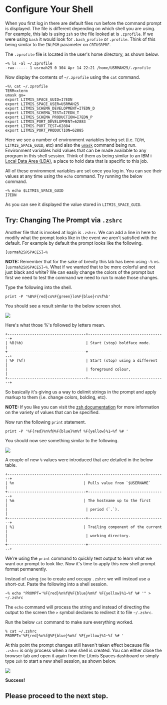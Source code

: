 # Configure Your Shell

When you first log in there are default files run before the command prompt is displayed. The file is different depending on which shell you are using. For example, this lab is using `zsh` so the file looked at is `.zprofile`. If we were using `bash` it would look for `.bash_profile` or `.profile`. Think of this being similar to the `INLPGM` parameter on `CRTUSRPRF`.

The `.zprofile` file is located in the user's home directory, as shown below.

```
~% ls -al ~/.zprofile 
-rwx------ 1 usrmah25 0 304 Apr 14 22:21 /home/USRMAH25/.zprofile
```

Now display the contents of `~/.zprofile` using the `cat` command.

``` 
~%\ cat ~/.zprofile 
TERM=xterm 
umask go= 
export LITMIS_SPACE_GUID=I7EDN 
export LITMIS_SPACE_USER=USRMAH25 
export LITMIS_SCHEMA_DEVELOPMENT=I7EDN_D 
export LITMIS_SCHEMA_TEST=I7EDN_T 
export LITMIS_SCHEMA_PRODUCTION=I7EDN_P
export LITMIS_PORT_DEVELOPMENT=62883 
export LITMIS_PORT_TEST=62884
export LITMIS_PORT_PRODUCTION=62885 
```

Here we see a number of environment variables being set (i.e. `TERM`, `LITMIS_SPACE_GUID`, etc) and also the [`umask`](http://www.computerhope.com/unix/uumask.htm) command being run. Environment variables hold values that can be made available to any program in this shell session. Think of them as being similar to an IBM i [Local Data Area
(LDA)](https://www.ibm.com/support/knowledgecenter/en/ssw_ibm_i_73/rbam6/lclda.htm), a place to hold data that is specific to this job.

All of these environment variables are set once you log in. You can see their values at any time using the `echo` command. Try running the below command.

```
~% echo $LITMIS_SPACE_GUID 
I7EDN 
```

As you can see it displayed the value stored in `LITMIS_SPACE_GUID`.

## Try: Changing The Prompt via `.zshrc`

Another file that is invoked at login is `.zshrc`. We can add a line in here to modify what the prompt looks like in the event we aren't satisfied with the default. For example by default the prompt looks like the following.

```
[usrmah25@SPACES]~%
```

**NOTE:** Remember that for the sake of brevity this lab has been using `~%` vs. `[usrmah25@SPACES]~%`. What if we wanted that to be more colorful and not just black and white? We can easily change the colors of the prompt but first we need to test the command we need to run to make those changes.

Type the following into the shell.

```
print -P '%B%F{red}co%F{green}lo%F{blue}rs%f%b'
```

You should see a result similar to the below screen shot.

![](/assets/zsh_colors.png)

Here's what those %'s followed by letters mean.

```
+-----------------------------------+-----------------------------------+
| %B(%b)                            | Start (stop) boldface mode.       |
+-----------------------------------+-----------------------------------+
| %F (%f)                           | Start (stop) using a different    |
|                                   | foreground colour,                |
+-----------------------------------+-----------------------------------+
```
So basically it's giving us a way to delimit strings in the prompt and apply markup to them (i.e. change colors, bolding, etc).

**NOTE:** If you like you can visit the [zsh documentation](http://zsh.sourceforge.net/Doc/Release/Prompt-Expansion.html) for more information on the variety of values that can be specified.

Now run the following `print` statement.

```
print -P '%F{red}%n%f@%F{blue}%m%f %F{yellow}%1~%f %# ' 
```

You should now see something similar to the following.

![](/assets/zsh_colors_user.png)

A couple of new `%` values were introduced that are detailed in the
below table.

```
+-----------------------------------+-----------------------------------+
| %n                               | Pulls value from `$USERNAME`      |
+-----------------------------------+-----------------------------------+
| %m                               | The hostname up to the first      |
|                                   | period (`.`).                     |
+-----------------------------------+-----------------------------------+
| %1                               | Trailing component of the current |
|                                   | working directory.                |
+-----------------------------------+-----------------------------------+
```

We're using the `print` command to quickly test output to learn what we want our prompt to look like. Now it's time to apply this new shell prompt format permanently.

Instead of using `joe` to create and occupy `.zshrc` we will instead use a short-cut. Paste the following into a shell session.

```
~% echo "PROMPT='%F{red}%n%f@%F{blue}%m%f %F{yellow}%1~%f %# '" > ~/.zshrc
```

The `echo` command will process the string and instead of directing the output to the screen the `>` symbol declares to redirect it to file `~/.zshrc`.

Run the below `cat` command to make sure everything worked.

```
% cat ~/.zshrc
PROMPT='%F{red}%n%f@%F{blue}%m%f %F{yellow}%1~%f %# '
```

At this point the prompt changes still haven't taken effect because file `.zshrc` is only process when a new shell is created. You can either close the browser tab and open it again from the Litmis Spaces dashboard or simply type `zsh` to start a new shell session, as shown below.

![](/assets/zsh_final_color_prompt.png)

**Success!**

## Please proceed to the next step.
